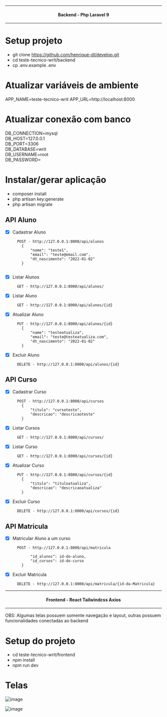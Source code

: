 <hr>
<h4 align="center">
  Backend - Php Laravel 9
</h4>
<hr>

# Setup projeto
- git clone https://github.com/henrique-dl/develop.git
- cd teste-tecnico-writ/backend
- cp .env.example .env

# Atualizar variáveis de ambiente
APP_NAME=teste-tecnico-writ
APP_URL=http://localhost:8000

# Atualizar conexão com banco

DB_CONNECTION=mysql<br/>
DB_HOST=127.0.0.1<br/>
DB_PORT=3306<br/>
DB_DATABASE=writ<br/>
DB_USERNAME=root<br/>
DB_PASSWORD=<br/>

# Instalar/gerar aplicação
- composer install
- php artisan key:generate
- php artisan migrate


## API Aluno
- [X] Cadastrar Aluno
  ```
    POST - http://127.0.0.1:8000/api/alunos                                                   
      {
          "nome": "teste1",
          "email": "teste@email.com",
          "dt_nascimento": "2022-01-02"
      }


- [X] Listar Alunos
  ```
    GET - http://127.0.0.1:8000/api/alunos/

- [X] Listar Aluno
  ```
    GET - http://127.0.0.1:8000/api/alunos/{id}
- [X] Atualizar Aluno
  ```
    PUT - http://127.0.0.1:8000/api/alunos/{id}
      {
          "name": "testeatualiza",
          "email": "teste@testeatualiza.com",
          "dt_nascimento": "2022-01-02"
      }
  
- [X] Excluir Aluno
  ```
    DELETE - http://127.0.0.1:8000/api/alunos/{id}

## API Curso

- [X] Cadastrar Curso
  ```
    POST - http://127.0.0.1:8000/api/cursos
      {
          "titulo": "cursoteste",
          "descricao": "descricaoteste"
      }
- [X] Listar Cursos
  ```
    GET - http://127.0.0.1:8000/api/cursos/

- [X] Listar Curso
  ```
    GET - http://127.0.0.1:8000/api/cursos/{id}
- [X] Atualizar Curso
  ```
    PUT - http://127.0.0.1:8000/api/cursos/{id}
      {
          "titulo": "tituloatualiza",
          "descricao": "descricaoatualiza"
      }

- [X] Excluir Curso
  ```
    DELETE - http://127.0.0.1:8000/api/cursos/{id}
## API Matricula
- [X] Matricular Aluno a um curso
  ```
    POST - http://127.0.0.1:8000/api/matricula
      
          "id_alunos": id-do-aluno,
          "id_cursos": id-do-curso
      }
  
- [X] Excluir Matricula
  ```
    DELETE - http://127.0.0.1:8000/api/matricula/{id-da-Matricula}

<hr>
<h4 align="center">
  Frontend - React Tailwindcss Axios
</h4>
<hr>

OBS: Algumas telas possuem somente navegação e layout, outras possuem funcionalidades conectadas ao backend

# Setup do projeto
- cd teste-tecnico-writ/frontend
- npm install
- npm run dev

# Telas
![image](https://user-images.githubusercontent.com/44511471/173171530-4b54fd5c-fe4e-4292-9f5c-28c43383261b.png)

![image](https://user-images.githubusercontent.com/44511471/173171539-e7725a95-0f7b-46cc-832a-1696b9bd2787.png)

